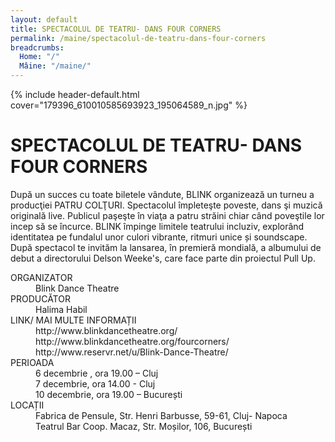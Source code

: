 ```yaml
---
layout: default
title: SPECTACOLUL DE TEATRU- DANS FOUR CORNERS
permalink: /maine/spectacolul-de-teatru-dans-four-corners
breadcrumbs:
  Home: "/"
  Mâine: "/maine/"
---
```


{% include header-default.html cover="179396_610010585693923_195064589_n.jpg" %}

# SPECTACOLUL DE TEATRU- DANS FOUR CORNERS

După un succes cu toate biletele vândute, BLINK organizează un turneu a producţiei PATRU COLŢURI. Spectacolul împleteşte poveste, dans şi muzică originală live. Publicul paşeşte în viaţa a patru străini chiar când poveştile lor incep să se încurce. BLINK împinge limitele teatrului incluziv, explorând identitatea pe fundalul unor culori vibrante, ritmuri unice și soundscape. După spectacol te invităm la lansarea, în premieră mondială, a albumului de debut a directorului Delson Weeke's, care face parte din proiectul Pull Up.

<dl class="dl">

  <dt>ORGANIZATOR</dt>
  <dd>Blink Dance Theatre</dd>

  <dt>PRODUCĂTOR</dt>
  <dd>Halima Habil</dd>

  <dt>LINK/ MAI MULTE INFORMAȚII</dt>
  <dd>http://www.blinkdancetheatre.org/</dd>
  <dd>http://www.blinkdancetheatre.org/fourcorners/</dd>
  <dd>http://www.reservr.net/u/Blink-Dance-Theatre/</dd>

  <dt>PERIOADA</dt>
  <dd>6 decembrie , ora 19.00 – Cluj  </dd>
  <dd>7 decembrie, ora 14.00 - Cluj</dd>
  <dd>10 decembrie, ora 19.00 – București</dd>

  <dt>LOCAȚII</dt>
  <dd>Fabrica de Pensule,   Str. Henri Barbusse, 59-61, Cluj- Napoca</dd>
  <dd>Teatrul Bar Coop. Macaz, Str. Moșilor, 106, București</dd>

</dl>
